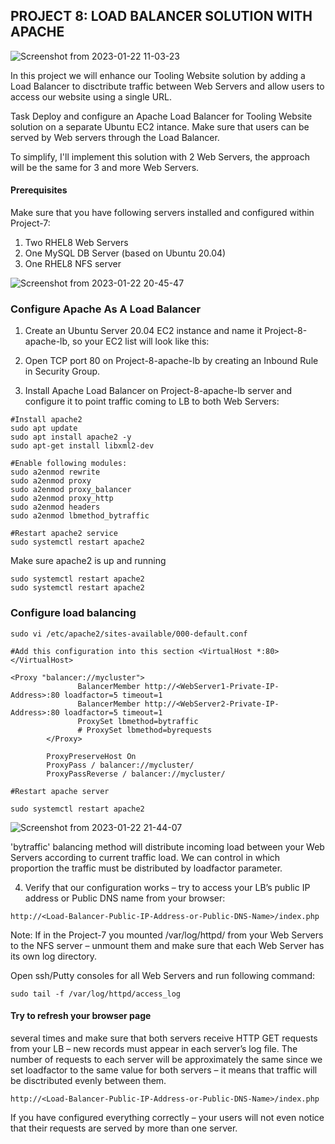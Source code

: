 
## PROJECT 8: LOAD BALANCER SOLUTION WITH APACHE


![Screenshot from 2023-01-22 11-03-23](https://user-images.githubusercontent.com/66005935/213910248-4b6cb8df-301e-450c-b199-fc2edfe91fac.png)


In this project we will enhance our Tooling Website solution by adding a Load Balancer to disctribute traffic between Web Servers and allow users to access our website using a single URL.

Task
Deploy and configure an Apache Load Balancer for Tooling Website solution on a separate Ubuntu EC2 intance. Make sure that users can be served by Web servers through the Load Balancer.

To simplify, I'll implement this solution with 2 Web Servers, the approach will be the same for 3 and more Web Servers.


#### Prerequisites
Make sure that you have following servers installed and configured within Project-7:

1. Two RHEL8 Web Servers
2. One MySQL DB Server (based on Ubuntu 20.04)
3. One RHEL8 NFS server



![Screenshot from 2023-01-22 20-45-47](https://user-images.githubusercontent.com/66005935/213937001-0d0987f7-a80e-407e-9930-49d98565930f.png)



### Configure Apache As A Load Balancer


1. Create an Ubuntu Server 20.04 EC2 instance and name it Project-8-apache-lb, so your EC2 list will look like this:

2. Open TCP port 80 on Project-8-apache-lb by creating an Inbound Rule in Security Group.

3. Install Apache Load Balancer on Project-8-apache-lb server and configure it to point traffic coming to LB to both Web Servers:



~~~
#Install apache2
sudo apt update
sudo apt install apache2 -y
sudo apt-get install libxml2-dev

#Enable following modules:
sudo a2enmod rewrite
sudo a2enmod proxy
sudo a2enmod proxy_balancer
sudo a2enmod proxy_http
sudo a2enmod headers
sudo a2enmod lbmethod_bytraffic

#Restart apache2 service
sudo systemctl restart apache2
~~~


Make sure apache2 is up and running


~~~
sudo systemctl restart apache2
sudo systemctl restart apache2
~~~



### Configure load balancing


~~~
sudo vi /etc/apache2/sites-available/000-default.conf

#Add this configuration into this section <VirtualHost *:80>  </VirtualHost>

<Proxy "balancer://mycluster">
               BalancerMember http://<WebServer1-Private-IP-Address>:80 loadfactor=5 timeout=1
               BalancerMember http://<WebServer2-Private-IP-Address>:80 loadfactor=5 timeout=1
               ProxySet lbmethod=bytraffic
               # ProxySet lbmethod=byrequests
        </Proxy>

        ProxyPreserveHost On
        ProxyPass / balancer://mycluster/
        ProxyPassReverse / balancer://mycluster/

#Restart apache server

sudo systemctl restart apache2
~~~~



![Screenshot from 2023-01-22 21-44-07](https://user-images.githubusercontent.com/66005935/213939466-ad0a8ff2-779e-4e41-98e1-4e3f2abf740e.png)


'bytraffic' balancing method will distribute incoming load between your Web Servers according to current traffic load. We can control in which proportion the traffic must be distributed by loadfactor parameter.


4. Verify that our configuration works – try to access your LB’s public IP address or Public DNS name from your browser:


~~~
http://<Load-Balancer-Public-IP-Address-or-Public-DNS-Name>/index.php
~~~



Note: If in the Project-7 you mounted /var/log/httpd/ from your Web Servers to the NFS server – unmount them and make sure that each Web Server has its own log directory.

Open ssh/Putty consoles for all Web Servers and run following command:


~~~
sudo tail -f /var/log/httpd/access_log
~~~


#### Try to refresh your browser page

several times and make sure that both servers receive HTTP GET requests from your LB – new records must appear in each server’s log file. The number of requests to each server will be approximately the same since we set loadfactor to the same value for both servers – it means that traffic will be disctributed evenly between them.


~~~
http://<Load-Balancer-Public-IP-Address-or-Public-DNS-Name>/index.php
~~~

If you have configured everything correctly – your users will not even notice that their requests are served by more than one server.





